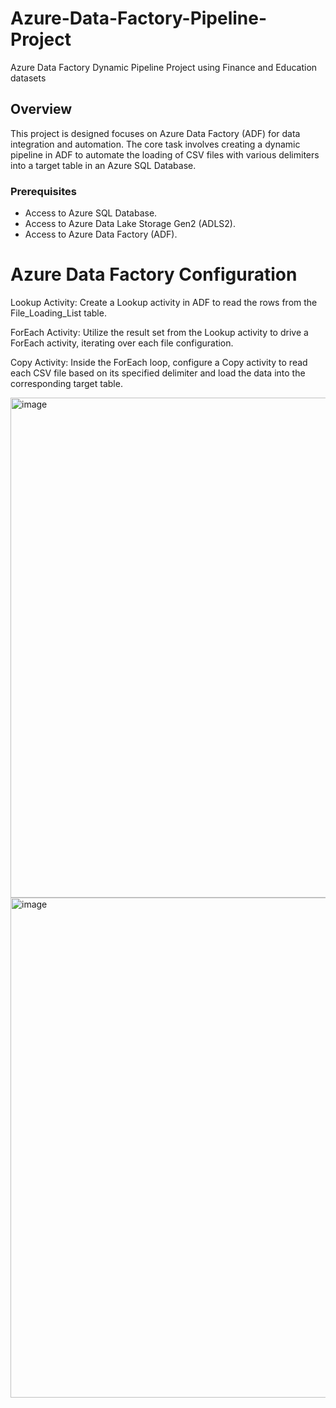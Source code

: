 # Azure-Data-Factory-Pipeline-Project

Azure Data Factory Dynamic Pipeline Project using Finance and Education datasets

## Overview

This project is designed focuses on Azure Data Factory (ADF) for data integration and automation. The core task involves creating a dynamic pipeline in ADF to automate the loading of CSV files with various delimiters into a target table in an Azure SQL Database.

### Prerequisites

- Access to Azure SQL Database.
- Access to Azure Data Lake Storage Gen2 (ADLS2).
- Access to Azure Data Factory (ADF).

# Azure Data Factory Configuration

Lookup Activity: Create a Lookup activity in ADF to read the rows from the File_Loading_List table.

ForEach Activity: Utilize the result set from the Lookup activity to drive a ForEach activity, iterating over each file configuration.

Copy Activity: Inside the ForEach loop, configure a Copy activity to read each CSV file based on its specified delimiter and load the data into the corresponding target table.

<img width="800" alt="image" src="https://github.com/pratik3336/Azure-Data-Factory-Pipeline-Project/assets/76115015/3a5fb567-7e11-4676-85bb-6255d60e4291">



<img width="800" alt="image" src="https://github.com/pratik3336/Azure-Data-Factory-Pipeline-Project/assets/76115015/10bd567b-33bd-4036-bb09-5c9a262bf268">
